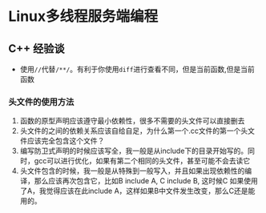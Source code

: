 # Linux多线程服务端编程

## C++ 经验谈

- 使用`//`代替`/**/`。有利于你使用`diff`进行查看不同，但是当前函数,但是当前函数

### 头文件的使用方法

1. 函数的原型声明应该遵守最小依赖性，很多不需要的头文件可以直接删去
2. 头文件的之间的依赖关系应该自给自足，为什么第一个.cc文件的第一个头文件应该完全包含这个文件？
3. 编写防卫式声明的时候应该写全，我一般是从include下的目录开始写的。同时，gcc可以进行优化，如果有第二个相同的头文件，甚至可能不会去读它
4. 头文件包含的时候，我一般是从特殊到一般写入，并且如果出现依赖性的编译，那么应该再次包含它，比如B include A, C include B, 这时候C 如果使用了A，我觉得应该在此include A，这样如果B中文件发生改变，那么C还是能用的。